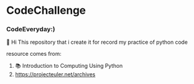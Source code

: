 # CodeChallenge

### CodeEveryday:)

👋 Hi This repository that i create it for record my practice of python code

resource comes from:
1. 📚 Introduction to Computing Using Python
2. https://projecteuler.net/archives

